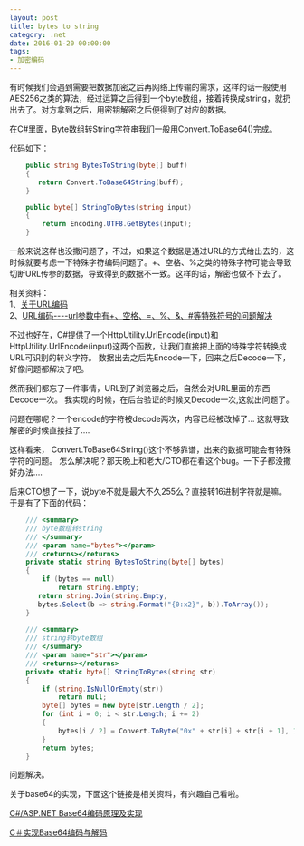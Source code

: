 ```yaml
---
layout: post
title: bytes to string
category: .net
date: 2016-01-20 00:00:00
tags:
- 加密编码
---
```


有时候我们会遇到需要把数据加密之后再网络上传输的需求，这样的话一般使用AES256之类的算法，经过运算之后得到一个byte数组，接着转换成string，就扔出去了。对方拿到之后，用密钥解密之后便得到了对应的数据。

在C#里面，Byte数组转String字符串我们一般用Convert.ToBase64()完成。

代码如下：
```csharp
    public string BytesToString(byte[] buff)
    {
       return Convert.ToBase64String(buff);
    }

    public byte[] StringToBytes(string input)
    {
        return Encoding.UTF8.GetBytes(input);
    }
```
 
 一般来说这样也没撒问题了，不过，如果这个数据是通过URL的方式给出去的，这时候就要考虑一下特殊字符编码问题了。+、空格、%之类的特殊字符可能会导致切断URL传参的数据，导致得到的数据不一致。这样的话，解密也做不下去了。
 
 相关资料：
 <br>1、[关于URL编码](http://www.ruanyifeng.com/blog/2010/02/url_encoding.html)
 <br>2、[URL编码----url参数中有+、空格、=、%、&、#等特殊符号的问题解决](http://blog.csdn.net/luo_deng/article/details/12186535)
 
 
 不过也好在，C#提供了一个HttpUtility.UrlEncode(input)和HttpUtility.UrlEncode(input)这两个函数，让我们直接把上面的特殊字符转换成URL可识别的转义字符。
 数据出去之后先Encode一下，回来之后Decode一下，好像问题都解决了吧。
 
 
然而我们都忘了一件事情，URL到了浏览器之后，自然会对URL里面的东西Decode一次。
我实现的时候，在后台验证的时候又Decode一次,这就出问题了。

问题在哪呢？一个encode的字符被decode两次，内容已经被改掉了...
这就导致解密的时候直接挂了....



这样看来，
Convert.ToBase64String()这个不够靠谱，出来的数据可能会有特殊字符的问题。
怎么解决呢？那天晚上和老大/CTO都在看这个bug。一下子都没撒好办法....

后来CTO想了一下，说byte不就是最大不久255么？直接转16进制字符就是嘛。
于是有了下面的代码：
 
 
```csharp
	/// <summary>
	/// byte数组转string
	/// </summary>
	/// <param name="bytes"></param>
	/// <returns></returns>
	private static string BytesToString(byte[] bytes)
	{
	    if (bytes == null)
	        return string.Empty;
	   return string.Join(string.Empty, 
	   bytes.Select(b => string.Format("{0:x2}", b)).ToArray());
	}
	
	/// <summary>
	/// string转byte数组
	/// </summary>
	/// <param name="str"></param>
	/// <returns></returns>
	private static byte[] StringToBytes(string str)
	{
	    if (string.IsNullOrEmpty(str))
	        return null;
	    byte[] bytes = new byte[str.Length / 2];
	    for (int i = 0; i < str.Length; i += 2)
	    {
	        bytes[i / 2] = Convert.ToByte("0x" + str[i] + str[i + 1], 16);
	    }
	    return bytes;
	}
```


问题解决。

关于base64的实现，下面这个链接是相关资料，有兴趣自己看啦。

[C#/ASP.NET Base64编码原理及实现](http://www.hejingzong.cn/blog/ViewBlog_36.aspx)

[C＃实现Base64编码与解码](http://www.cnblogs.com/tuyile006/archive/2008/01/17/1043178.html)


